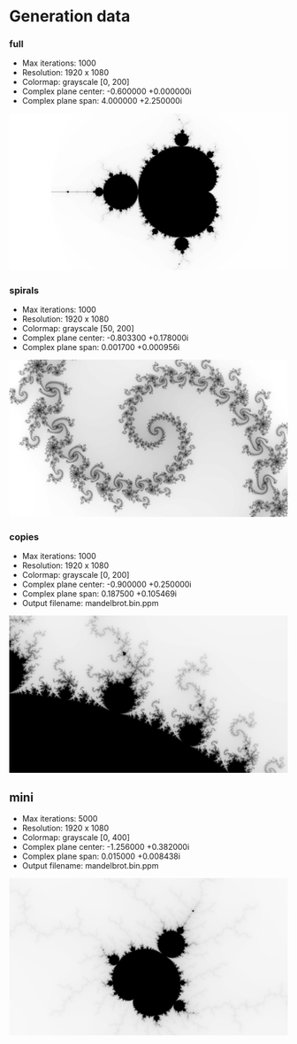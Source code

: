 # Generation data

### full
- Max iterations: 1000
- Resolution: 1920 x 1080
- Colormap: grayscale [0, 200]
- Complex plane center: -0.600000 +0.000000i
- Complex plane span:   4.000000 +2.250000i

![image](full.png)

### spirals
- Max iterations: 1000
- Resolution: 1920 x 1080
- Colormap: grayscale [50, 200]
- Complex plane center: -0.803300 +0.178000i
- Complex plane span:   0.001700 +0.000956i

![image](spirals.png)

### copies
- Max iterations: 1000
- Resolution: 1920 x 1080
- Colormap: grayscale [0, 200]
- Complex plane center: -0.900000 +0.250000i
- Complex plane span:   0.187500 +0.105469i
- Output filename:   mandelbrot.bin.ppm

![image](copies.png)


## mini
- Max iterations: 5000
- Resolution: 1920 x 1080
- Colormap: grayscale [0, 400]
- Complex plane center: -1.256000 +0.382000i
- Complex plane span:   0.015000 +0.008438i
- Output filename:   mandelbrot.bin.ppm

![image](mini.png)